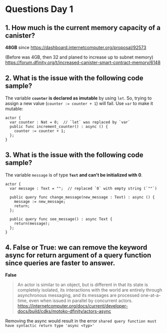 # Questions Day 1

## 1. How much is the current memory capacity of a canister?

**48GB** since <https://dashboard.internetcomputer.org/proposal/92573>

(Before was 4GB, then 32 and planed to increase up to subnet memory)
<https://forum.dfinity.org/t/increased-canister-smart-contract-memory/6148>

## 2. What is the issue with the following code sample?

The variable **`counter` is declared as imutable** by using `let`.
So, trying to assign a new value (`counter := counter + 1`) will fail.
Use `var` to make it mutable:

```motoko
actor {
  var counter : Nat = 0;  // `let` was replaced by `var`
  public func increment_counter() : async () {
    counter := counter + 1;
  };
}
```

## 3. What is the issue with the following code sample?

The variable `message` is of type **`Text` and can't be initialized with 0**.

```motoko
actor {
  var message : Text = "";  // replaced `0` with empty string (`""`)

  public query func change_message(new_message : Text) : async () {
    message := new_message;
    return;
  };

  public query func see_message() : async Text {
    return(message);
  };
}
```

## 4. False or True: we can remove the keyword async for return argument of a query function since queries are faster to answer.

**False**

> An actor is similar to an object, but is different in that its state is completely isolated, its interactions with the world are entirely through asynchronous messaging, and its messages are processed one-at-a-time, even when issued in parallel by concurrent actors.
https://internetcomputer.org/docs/current/developer-docs/build/cdks/motoko-dfinity/actors-async


Removing the async would result in the error `shared query function must have syntactic return type 'async <typ>'`